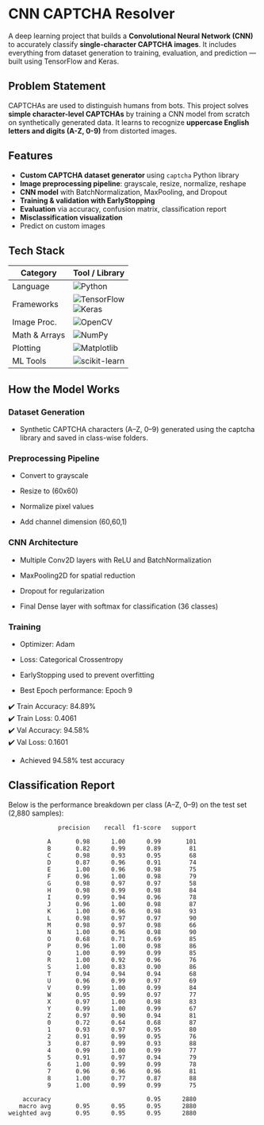 # CNN CAPTCHA Resolver

A deep learning project that builds a **Convolutional Neural Network (CNN)** to accurately classify **single-character CAPTCHA images**. It includes everything from dataset generation to training, evaluation, and prediction — built using TensorFlow and Keras.


##  Problem Statement

CAPTCHAs are used to distinguish humans from bots. This project solves **simple character-level CAPTCHAs** by training a CNN model from scratch on synthetically generated data. It learns to recognize **uppercase English letters and digits (A-Z, 0-9)** from distorted images.


## Features

- **Custom CAPTCHA dataset generator** using `captcha` Python library  
- **Image preprocessing pipeline**: grayscale, resize, normalize, reshape  
- **CNN model** with BatchNormalization, MaxPooling, and Dropout  
- **Training & validation with EarlyStopping**  
- **Evaluation** via accuracy, confusion matrix, classification report  
- **Misclassification visualization**  
- Predict on custom images


## Tech Stack

| Category        | Tool / Library |
|----------------|----------------|
|  Language | ![Python](https://img.shields.io/badge/Python-3.10-blue?logo=python) |
|  Frameworks   | ![TensorFlow](https://img.shields.io/badge/TensorFlow-2.15-orange?logo=tensorflow)<br>![Keras](https://img.shields.io/badge/Keras-Deep_Learning-red?logo=keras) |
|  Image Proc.  | ![OpenCV](https://img.shields.io/badge/OpenCV-Image_Processing-green?logo=opencv) |
|  Math & Arrays | ![NumPy](https://img.shields.io/badge/NumPy-Scientific_Computing-purple?logo=numpy) |
|  Plotting     | ![Matplotlib](https://img.shields.io/badge/Matplotlib-Visualization-blueviolet?logo=matplotlib) |
|  ML Tools     | ![scikit-learn](https://img.shields.io/badge/scikit--learn-ML-yellow?logo=scikit-learn) |


##  How the Model Works
### Dataset Generation
- Synthetic CAPTCHA characters (A–Z, 0–9) generated using the captcha library and saved in class-wise folders.

### Preprocessing Pipeline

- Convert to grayscale

- Resize to (60x60)

- Normalize pixel values

- Add channel dimension (60,60,1)

### CNN Architecture

- Multiple Conv2D layers with ReLU and BatchNormalization

- MaxPooling2D for spatial reduction

- Dropout for regularization

- Final Dense layer with softmax for classification (36 classes)

### Training

- Optimizer: Adam

- Loss: Categorical Crossentropy

- EarlyStopping used to prevent overfitting

- Best Epoch performance: Epoch 9

✔️ Train Accuracy: 84.89%  
✔️ Train Loss:     0.4061  
✔️ Val Accuracy:   94.58%  
✔️ Val Loss:       0.1601  

- Achieved 94.58% test accuracy

## Classification Report
Below is the performance breakdown per class (A–Z, 0–9) on the test set (2,880 samples):
```
              precision    recall  f1-score   support

           A       0.98      1.00      0.99       101
           B       0.82      0.99      0.89        81
           C       0.98      0.93      0.95        68
           D       0.87      0.96      0.91        74
           E       1.00      0.96      0.98        75
           F       0.96      1.00      0.98        79
           G       0.98      0.97      0.97        58
           H       0.98      0.99      0.98        84
           I       0.99      0.94      0.96        78
           J       0.96      1.00      0.98        87
           K       1.00      0.96      0.98        93
           L       0.98      0.97      0.97        90
           M       0.98      0.97      0.98        66
           N       1.00      0.96      0.98        90
           O       0.68      0.71      0.69        85
           P       0.96      1.00      0.98        86
           Q       1.00      0.99      0.99        85
           R       1.00      0.92      0.96        76
           S       1.00      0.83      0.90        86
           T       0.94      0.94      0.94        68
           U       0.96      0.99      0.97        69
           V       0.99      1.00      0.99        84
           W       0.95      0.99      0.97        77
           X       0.97      1.00      0.98        83
           Y       0.99      1.00      0.99        67
           Z       0.97      0.90      0.94        81
           0       0.72      0.64      0.68        87
           1       0.93      0.97      0.95        80
           2       0.91      0.99      0.95        76
           3       0.87      0.99      0.93        88
           4       0.99      1.00      0.99        77
           5       0.91      0.97      0.94        79
           6       1.00      0.99      0.99        78
           7       0.96      0.96      0.96        81
           8       1.00      0.77      0.87        88
           9       1.00      0.99      0.99        75

    accuracy                           0.95      2880
   macro avg       0.95      0.95      0.95      2880
weighted avg       0.95      0.95      0.95      2880

```
